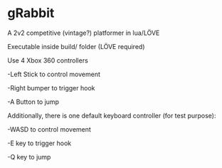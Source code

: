 gRabbit
=======

A 2v2 competitive (vintage?) platformer in lua/LÖVE

Executable inside build/ folder (LÖVE required)

Use 4 Xbox 360 controllers

-Left Stick to control movement

-Right bumper to trigger hook

-A Button to jump


Additionally, there is one default keyboard controller (for test purpose):

-WASD to control movement

-E key to trigger hook

-Q key to jump